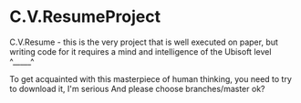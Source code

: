 # C.V.ResumeProject
  C.V.Resume - this is the very project that is well executed on paper, but writing code for it requires a mind and intelligence of the Ubisoft level ^_____^

To get acquainted with this masterpiece of human thinking, you need to try to download it, I'm serious
And please choose branches/master ok?
